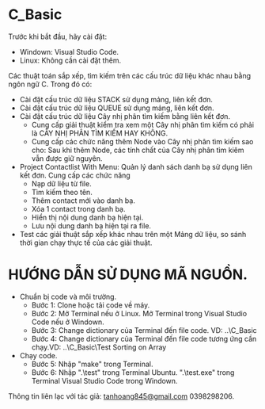 # C_Basic
Trước khi bắt đầu, hãy cài đặt: 
  + Windown: Visual Studio Code.
  + Linux: Không cần cài đặt thêm.

Các thuật toán sắp xếp, tìm kiếm trên các cấu trúc dữ liệu khác nhau bằng ngôn ngữ C. Trong đó có:
- Cài đặt cấu trúc dữ liệu STACK sử dụng mảng, liên kết đơn.
- Cài đặt cấu trúc dữ liệu QUEUE sử dụng mảng, liên kết đơn.
- Cài đặt cấu trúc dữ liệu Cây nhị phân tìm kiếm bằng liên kết đơn.
  + Cung cấp giải thuật kiểm tra xem một Cây nhị phân tìm kiếm có phải là CÂY NHỊ PHÂN TÌM KIẾM HAY KHÔNG.
  + Cung cấp các chức năng thêm Node vào Cây nhị phân tìm kiếm sao cho: Sau khi thêm Node, các tính chất của Cây nhị phân tìm kiêm vẫn được giữ nguyên.
- Project Contactlist With Menu: Quản lý danh sách danh bạ sử dụng liên kết đơn. Cung cấp các chức năng
  + Nạp dữ liệu từ file.
  + Tìm kiếm theo tên.
  + Thêm contact mới vào danh bạ.
  + Xóa 1 contact trong danh bạ.
  + Hiển thị nội dung danh bạ hiện tại.
  + Lưu nội dung danh bạ hiện tại ra file.
- Test các giải thuật sắp xếp khác nhau trên một Mảng dữ liệu, so sánh thời gian chạy thực tế của các giải thuật.

# HƯỚNG DẪN SỬ DỤNG MÃ NGUỒN.
- Chuẩn bị code và môi trường.
  + Bước 1: Clone hoặc tải code về máy.
  + Bước 2: Mở Terminal nếu ở Linux. Mở Terminal trong Visual Studio Code nếu ở Windown.
  + Bước 3: Change dictionary của Terminal đến file code. VD: \..\C_Basic
  + Bước 4: Change dictionary của Terminal đến file code tương ứng cần chạy.VD: \..\C_Basic\Test Sorting on Array
- Chạy code.
  + Bước 5: Nhập "make" trong Terminal.
  + Bước 6: Nhập ".\test" trong Terminal Ubuntu. ".\test.exe" trong Terminal Visual Studio Code trong Windown.

Thông tin liên lạc với tác giả: tanhoang845@gmail.com 0398298206.
